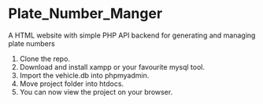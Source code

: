 # Plate_Number_Manger
A HTML website with simple PHP API backend for generating and managing plate numbers 

1. Clone the repo.
2. Download and install xampp or your favourite mysql tool.
3. Import the vehicle.db into phpmyadmin.
4. Move project folder into htdocs.
5. You can now view the project on your browser.
